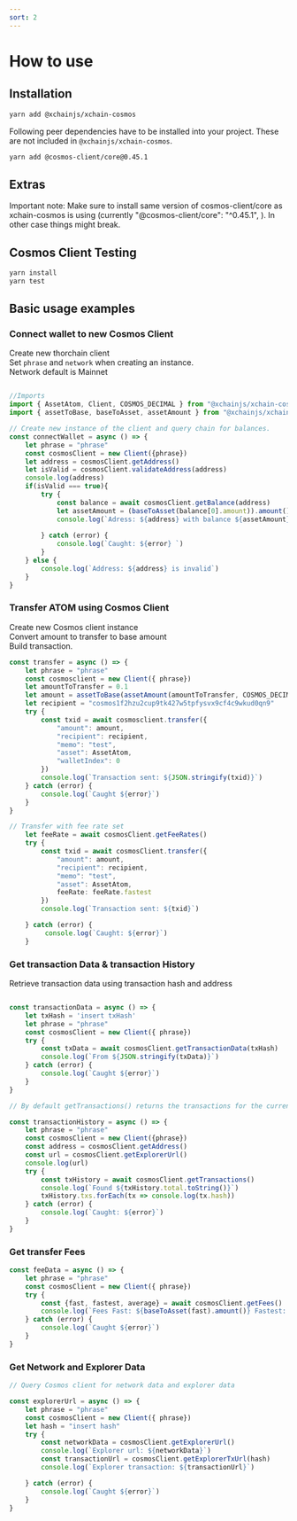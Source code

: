 ```yaml
---
sort: 2
---
```


# How to use

## Installation

```bash
yarn add @xchainjs/xchain-cosmos
```

Following peer dependencies have to be installed into your project. These are not included in `@xchainjs/xchain-cosmos`.

```bash
yarn add @cosmos-client/core@0.45.1
```

## Extras
Important note: Make sure to install same version of cosmos-client/core as xchain-cosmos is using (currently "@cosmos-client/core": "^0.45.1", ). In other case things might break.

## Cosmos Client Testing

```bash
yarn install
yarn test
```

## Basic usage examples

### Connect wallet to new Cosmos Client

Create new thorchain client\
Set `phrase` and `network` when creating an instance.\
Network default is Mainnet
```ts

//Imports
import { AssetAtom, Client, COSMOS_DECIMAL } from "@xchainjs/xchain-cosmos"
import { assetToBase, baseToAsset, assetAmount } from "@xchainjs/xchain-util"

// Create new instance of the client and query chain for balances.
const connectWallet = async () => {
    let phrase = "phrase"
    const cosmosClient = new Client({phrase})
    let address = cosmosClient.getAddress()
    let isValid = cosmosClient.validateAddress(address)
    console.log(address)
    if(isValid === true){
        try {
            const balance = await cosmosClient.getBalance(address)
            let assetAmount = (baseToAsset(balance[0].amount)).amount()
            console.log(`Adress: ${address} with balance ${assetAmount}`)
            
        } catch (error) {
            console.log(`Caught: ${error} `)
        }
    } else {
        console.log(`Address: ${address} is invalid`)
    }
}

```

### Transfer ATOM using Cosmos Client

Create new Cosmos client instance\
Convert amount to transfer to base amount\
Build transaction. 

```ts
const transfer = async () => {
    let phrase = "phrase"
    const cosmosclient = new Client({ phrase})
    let amountToTransfer = 0.1
    let amount = assetToBase(assetAmount(amountToTransfer, COSMOS_DECIMAL))
    let recipient = "cosmos1f2hzu2cup9tk427w5tpfysvx9cf4c9wkud0qn9" 
    try {
        const txid = await cosmosclient.transfer({
            "amount": amount,
            "recipient": recipient,
            "memo": "test",
            "asset": AssetAtom,
            "walletIndex": 0 
        })
        console.log(`Transaction sent: ${JSON.stringify(txid)}`)
    } catch (error) {
        console.log(`Caught ${error}`)
    }
}

// Transfer with fee rate set 
    let feeRate = await cosmosClient.getFeeRates()
    try {
        const txid = await cosmosClient.transfer({
            "amount": amount,
            "recipient": recipient,
            "memo": "test",
            "asset": AssetAtom,
            feeRate: feeRate.fastest
        })
        console.log(`Transaction sent: ${txid}`)

    } catch (error) {
         console.log(`Caught: ${error}`)
    }

```

### Get transaction Data & transaction History

Retrieve transaction data using transaction hash and address

```ts

const transactionData = async () => {
    let txHash = 'insert txHash'
    let phrase = "phrase"
    const cosmosClient = new Client({ phrase})
    try {
        const txData = await cosmosClient.getTransactionData(txHash)
        console.log(`From ${JSON.stringify(txData)}`)
    } catch (error) {
        console.log(`Caught ${error}`)
    }
}

// By default getTransactions() returns the transactions for the current address

const transactionHistory = async () => {
    let phrase = "phrase"
    const cosmosClient = new Client({phrase})
    const address = cosmosClient.getAddress()
    const url = cosmosClient.getExplorerUrl()
    console.log(url)
    try {
        const txHistory = await cosmosClient.getTransactions()
        console.log(`Found ${txHistory.total.toString()}`)
        txHistory.txs.forEach(tx => console.log(tx.hash))   
    } catch (error) {
        console.log(`Caught: ${error}`)
    }
}
```
### Get transfer Fees

```ts
const feeData = async () => {
    let phrase = "phrase"
    const cosmosClient = new Client({ phrase})
    try {
        const {fast, fastest, average} = await cosmosClient.getFees()
        console.log(`Fees Fast: ${baseToAsset(fast).amount()} Fastest: ${baseToAsset(fastest).amount()} Average: ${baseToAsset(average).amount()}`)
    } catch (error) {
        console.log(`Caught ${error}`)
    }
}

```

### Get Network and Explorer Data

```ts
// Query Cosmos client for network data and explorer data

const explorerUrl = async () => {
    let phrase = "phrase"
    const cosmosClient = new Client({ phrase})
    let hash = "insert hash"
    try {
        const networkData = cosmosClient.getExplorerUrl()
        console.log(`Explorer url: ${networkData}`)
        const transactionUrl = cosmosClient.getExplorerTxUrl(hash)
        console.log(`Explorer transaction: ${transactionUrl}`)

    } catch (error) {
        console.log(`Caught ${error}`)
    }
}

```

